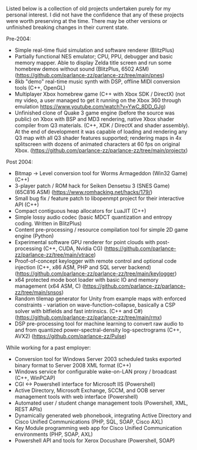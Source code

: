 Listed below is a collection of old projects undertaken purely for my personal interest. I did not have the confidence that any of these projects were worth preserving at the time. There may be other versions or unfinished breaking changes in their current state.

Pre-2004:
* Simple real-time fluid simulation and software renderer (BlitzPlus)
* Partially functional NES emulator; CPU, PPU, debugger and basic memory mapper. Able to display Zelda title screen and run some homebrew demos without sound (BlitzPlus, 6502 ASM) (https://github.com/parlance-zz/parlance-zz/tree/main/pnes)
* 8kb "demo" real-time music synth with DSP, offline MIDI conversion tools (C++, OpenGL)
* Multiplayer Xbox homebrew game (C++ with Xbox SDK / DirectX) (not my video, a user managed to get it running on the Xbox 360 through emulation https://www.youtube.com/watch?v=YwC_8DD_GJg)
* Unfinished clone of Quake 3 game engine (before the source was public) on Xbox with BSP and MD3 rendering, native Xbox shader compiler from Q3 materials. (C++, XDK  / DirectX and shader assembly). At the end of development it was capable of loading and rendering any Q3 map with all Q3 shader features supported; rendering maps in 4x splitscreen with dozens of animated characters at 60 fps on original Xbox. (https://github.com/parlance-zz/parlance-zz/tree/main/projectx)

Post 2004:
* Bitmap -> Level conversion tool for Worms Armageddon (Win32 Game) (C++)
* 3-player patch / ROM hack for Seiken Densetsu 3 (SNES Game) (65C816 ASM) (https://www.romhacking.net/hacks/179/)
* Small bug fix / feature patch to libopenmpt project for their interactive API (C++)
* Compact contiguous heap allocators for LuaJIT (C++)
* Simple lossy audio codec (basic MDCT quantization and entropy coding. Written in BlitzPlus)
* Content pre-processing / resource compilation tool for simple 2D game engine (Python)
* Experimental software GPU renderer for point clouds with post-processing (C++, CUDA, Nvidia CG) (https://github.com/parlance-zz/parlance-zz/tree/main/vtrace)
* Proof-of-concept keylogger with remote control and optional code injection (C++, x86 ASM, PHP and SQL server backend) (https://github.com/parlance-zz/parlance-zz/tree/main/keylogger)
* x64 protected mode boot loader with basic IO and memory management (x64 ASM, C) (https://github.com/parlance-zz/parlance-zz/tree/main/snsos)
* Random tilemap generator for Unity from example maps with enforced constraints - variation on wave-function-collapse, basically a CSP solver with bitfields and fast intrinsics. (C++ and C#) (https://github.com/parlance-zz/parlance-zz/tree/main/rmx)
* DSP pre-processing tool for machine learning to convert raw audio to and from quantized power-spectral-density log-spectrograms (C++, AVX2) (https://github.com/parlance-zz/Pulse)

While working for a past employer:
* Conversion tool for Windows Server 2003 scheduled tasks exported binary format to Server 2008 XML format (C++)
* Windows service for configurable wake-on-LAN proxy / broadcast (C++, WinPCAP)
* CGI <-> Powershell interface for Microsoft IIS (Powershell)
* Active Directory, Microsoft Exchange, SCCM, and OOB server management tools with web interface (Powershell)
* Automated user / student change management tools (Powershell, XML, REST APIs)
* Dynamically generated web phonebook, integrating Active Directory and Cisco Unified Communications (PHP, SQL, SOAP, Cisco AXL)
* Key Module programming web app for Cisco Unified Communication environments (PHP, SOAP, AXL)
* Powershell API and tools for Xerox Docushare (Powershell, SOAP)
